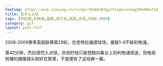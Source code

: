 ```yaml
---
featimg: https://ws1.sinaimg.cn/large/7bb8bd97gy1fxsgkzav2wg20b406a7id.gif
title: 包子么么哒
tags: [杰拉德,利物浦,曼联,双红会,英超,庆祝,2008-2009]
category: gif
layout: post-full
---
```


2008-2009赛季英超联赛第29轮，在老特拉福德球场，曼联1-4不敌利物浦。

第42分钟，杰拉德罚入点球，庆祝时他只是想跑向看台上的利物浦球迷，但电视转播的摄像镜头刚好在那里，于是便有了这经典一幕。